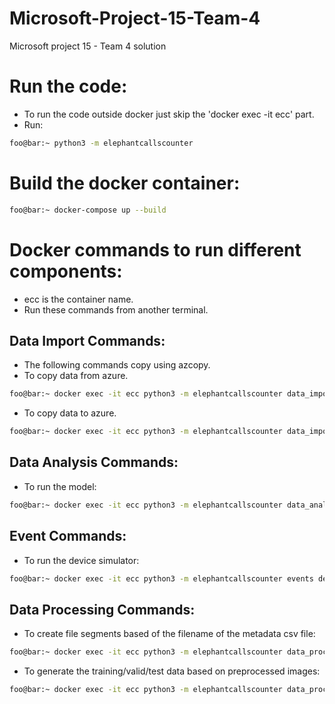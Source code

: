 # Microsoft-Project-15-Team-4
Microsoft project 15 - Team 4 solution

# Run the code:
- To run the code outside docker just skip the 'docker exec -it ecc' part.
- Run:
```bash
foo@bar:~ python3 -m elephantcallscounter
```

# Build the docker container:
```bash
foo@bar:~ docker-compose up --build
```

# Docker commands to run different components:
- ecc is the container name. 
- Run these commands from another terminal.
  
## Data Import Commands:
- The following commands copy using azcopy.
- To copy data from azure. 
```bash
foo@bar:~ docker exec -it ecc python3 -m elephantcallscounter data_import copy_data_from_azure {source_file} {target_loc}
```
- To copy data to azure.
```bash
foo@bar:~ docker exec -it ecc python3 -m elephantcallscounter data_import copy_data_to_azure {source_file} {target_loc}
```

## Data Analysis Commands:
- To run the model:
```bash
foo@bar:~ docker exec -it ecc python3 -m elephantcallscounter data_analysis train_cnn data/spectrogram_bb {model_name}
```

## Event Commands:
- To run the device simulator:
```bash
foo@bar:~ docker exec -it ecc python3 -m elephantcallscounter events device_simulator elephant-sound-data realtimequeue realtimeblobs
```

## Data Processing Commands:
- To create file segments based of the filename of the metadata csv file:
```bash
foo@bar:~ docker exec -it ecc python3 -m elephantcallscounter data_processing generate_file_segments data/metadata/nn_ele_hb_00-24hr_TrainingSet_v2.txt
```
- To generate the training/valid/test data based on preprocessed images:
```bash
foo@bar:~ docker exec -it ecc python3 -m elephantcallscounter data_processing generate_training_data data/spectrogram_bb
```
